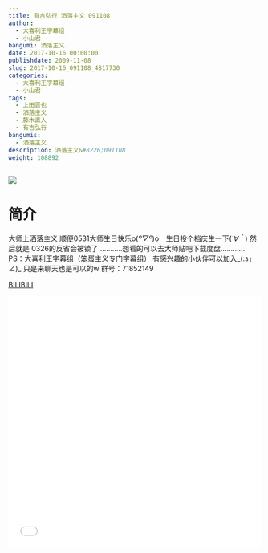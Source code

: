 ```yaml
---
title: 有吉弘行 洒落主义 091108
author: 
  - 大喜利王字幕组
  - 小山君
bangumi: 洒落主义
date: 2017-10-16 00:00:00
publishdate: 2009-11-08
slug: 2017-10-16_091108_4817730
categories: 
  - 大喜利王字幕组
  - 小山君
tags: 
  - 上田晋也
  - 洒落主义
  - 藤木直人
  - 有吉弘行
bangumis: 
  - 洒落主义
description: 洒落主义&#8226;091108
weight: 108892
---
```


![](https://i.imgur.com/uUtw12q.jpg)

# 简介  
大师上洒落主义
顺便0531大师生日快乐o(*º▽º*)o　生日投个档庆生一下(*´∀｀*)
然后就是 0326的反省会被锁了…………想看的可以去大师贴吧下载度盘…………
PS：大喜利王字幕组（笨蛋主义专门字幕组） 
有感兴趣的小伙伴可以加入_(:з」∠)_  只是来聊天也是可以的w
群号：71852149

  [BILIBILI](https://www.bilibili.com/video/av4817730/)


<div class="vcontainer">  <iframe class='video' src="//www.bilibili.com/blackboard/player.html?aid=4817730" width="100%" height="500" frameborder="0" allowfullscreen="allowfullscreen"></iframe></div>
